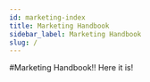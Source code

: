 ```yaml
---
id: marketing-index
title: Marketing Handbook
sidebar_label: Marketing Handbook
slug: /
---
```


#Marketing Handbook!! 
Here it is!  